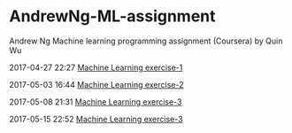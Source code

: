 # AndrewNg-ML-assignment
Andrew Ng Machine learning programming assignment (Coursera) by Quin Wu


2017-04-27 22:27  [Machine Learning exercise-1](https://github.com/Aemonwk/AndrewNg-ML-exercise/tree/master/machine-learning-ex1)

2017-05-03 16:44  [Machine Learning exercise-2](https://github.com/Aemonwk/AndrewNg-ML-exercise/tree/master/machine-learning-ex2)

2017-05-08 21:31  [Machine Learning exercise-3](https://github.com/Aemonwk/AndrewNg-ML-exercise/tree/master/machine-learning-ex3)

2017-05-15 22:52  [Machine Learning exercise-3](https://github.com/Aemonwk/AndrewNg-ML-exercise/tree/master/machine-learning-ex4)
